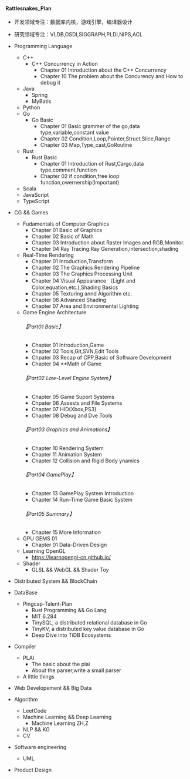 #### Rattlesnakes_Plan
* 开发领域专注：数据库内核，游戏引擎，编译器设计
* 研究领域专注：VLDB,OSDI,SIGGRAPH,PLDI,NIPS,ACL
* Programming Language
   * C++
     * C++ Concurrency in Action 
        * Chapter 01 Introduction about the C++ Concurrency
        * Chapter 10 The problem about the Concurency and How to debug it
   * Java
      * Spring
      * MyBatis 
   * Python
   * Go
       * Go Basic
          * Chapter 01 Basic grammer of the go,data type,variable,constant value 
          * Chapter 02 Condition,Loop,Pointer,Struct,Slice,Range
          * Chapter 03 Map,Type_cast,GoRoutine
   * Rust
       * Rust Basic
          * Chapter 01 Introduction of Rust,Cargo,data type,comment,function
          * Chapter 02 if condition,free loop function,owernership(Important)
   * Scala
   * JavaScript
   * TypeScript

* CG  && Games
   * Fudamentals of Computer Graphics
       * Chapter 01 Basic of Graphics
       * Chapter 02 Basic of Math
       * Chapter 03 Introduction about Raster Images and RGB,Monitor.
       * Chapter 04 Ray Tracing:Ray Generation,intersection,shading
   * Real-Time Rendering
       * Chapter 01 Inroduction,Transform
       * Chapter 02 The Graphics Rendering Pipeline
       * Chapter 03 The Graphics Processing Unit
       * Chapter 04 Visual Appearance （Light and Color,equation,etc.),Shading Basics
       * Chapter 05 Texturing annd Algorithm etc.
       * Chapter 06 Advanced Shading
       * Chapter 07 Area and Environmental Lighting
   * Game Engine Architecture
       ###### 【Part01 Basic】
       * Chapter 01 Introduction,Game
       * Chapter 02 Tools,Git,SVN,Edit Tools
       * Chpater 03 Recap of CPP,Basic of Software Development
       * Chapter 04 **Math of Game
       ###### 【Part02 Low-Level Engine System】
       * Chapter 05 Game Suport Systems
       * Chpater 06 Assests and File Systems
       * Chapter 07 HID(Xbox,PS3)
       * Chapter 08 Debug and Dve Tools
       ###### 【Part03 Graphics and Animations】
       * Chapter 10 Rendering System
       * Chapter 11 Animation System
       * Chapter 12 Collision and Rigid Body ynamics
       ###### 【Part04 GamePlay】
       * Chapter 13 GamePlay System Introduction
       * Chapter 14 Run-Time Game Basic System
       ###### 【Part05 Summary】
       * Chapter 15 More Information
   * GPU GEMS 01
       * Chapter 01 Data-Driven Design
   * Learning OpenGL
       * https://learnopengl-cn.github.io/ 
   * Shader
       * GLSL && WebGL && Shader Toy

* Distributed System && BlockChain
 
  

* DataBase
   * Pingcap-Talent-Plan
        * Rust Programming  && Go Lang
        * MIT 6.284
        * TinySQL, a distributed relational database in Go
        * TinyKV, a distributed key value database in Go
        * Deep Dive into TiDB Ecosystems
* Compiler
   * PLAI
       * The basic about the plai
       * About the parser,write a small parser
   * A little things

* Web Developement && Big Data

* Algorithm
   * LeetCode 
   * Machine Learning && Deep Learning
      * Machine Learning ZH,Z
   * NLP && KG
   * CV
* Software engineering
   * UML
* Product Design

